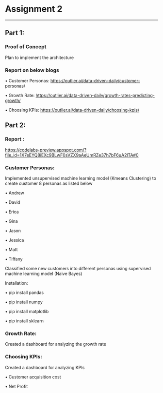 # Assignment 2
*****************************************
## Part 1:
### Proof of Concept 
Plan to implement the architecture

### Report on below blogs

•	Customer Personas: https://outlier.ai/data-driven-daily/customer-personas/

•	Growth Rate: https://outlier.ai/data-driven-daily/growth-rates-predicting-growth/

•	Choosing KPIs: https://outlier.ai/data-driven-daily/choosing-kpis/

## Part 2:

### Report : 

https://codelabs-preview.appspot.com/?file_id=1X7eEYQ8iEXc9BLwF0sVZX9aAeUmRZe37h7bF6uA2lTA#0

### Customer Personas:
Implemented unsupervised machine learning model (Kmeans Clustering) to create customer 8 personas as listed below

•	Andrew

•	David

•	Erica

•	Gina

•	Jason

•	Jessica

•	Matt

•	Tiffany

Classified some new customers into different personas using supervised machine learning model (Naive Bayes) 

Installation:

 • pip install pandas
 
 • pip install numpy
 
 • pip install matplotlib
 
 • pip install sklearn

### Growth Rate:
Created a dashboard for analyzing the growth rate

### Choosing KPIs:
Created a dashboard for analyzing KPIs

•	Customer acquisition cost

•	Net Profit





